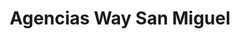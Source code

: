 ---
title: "Agencias Way San Miguel"
url: /san-miguel/agencias-way-san-miguel-4a-calle-oriente/
shop: Elektronik
---